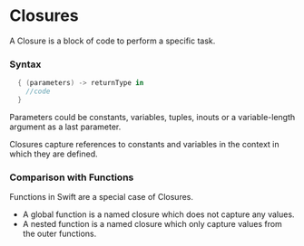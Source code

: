 # Closures

A Closure is a block of code to perform a specific task.

### Syntax

```swift
  { (parameters) -> returnType in
    //code
  }
```
Parameters could be constants, variables, tuples, inouts or a variable-length argument as a last parameter. 

Closures capture references to constants and variables in the context in which they are defined. 

### Comparison with Functions

Functions in Swift are a special case of Closures.

* A global function is a named closure which does not capture any values.
* A nested function is a named closure which only capture values from the outer functions.


